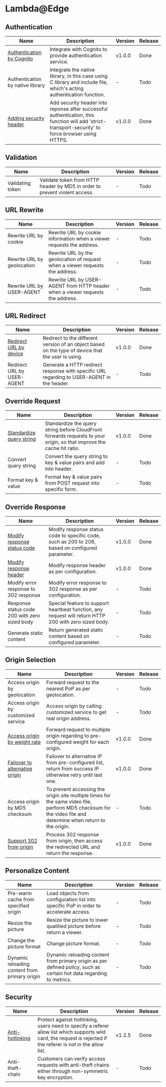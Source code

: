 # Lambda@Edge

## Authentication
|    **Name**   | **Description**    | **Version**    |**Release**    |
|------------------|--------------------|----------------|----------------|
| [Authentication by Cognito](../edge/nodejs/authentication-with-cognito) | Integrate with Cognito to provide authentication service. | v1.0.0 | Done |
| Authentication by native library | Integrate the native library, in this case using C library and include file, which's acting authentication function. | - | Todo |
| [Adding security header](../edge/nodejs/add-security-headers) | Add security header into reponse after successful authentication, this function will add 'strict-transport-security' to force browser using HTTPS. | v1.0.0 | Done |


## Validation
|    **Name**   | **Description**    | **Version**    |**Release**    |
|------------------|--------------------|----------------|----------------|
| Validating token | Validate token from HTTP header by MD5 in order to prevent violent access. | - | Todo |

## URL Rewrite
|    **Name**   | **Description**    | **Version**    |**Release**    |
|------------------|--------------------|----------------|----------------|
| Rewrite URL by cookie | Rewrite URL by cookie information when a viewer requests the address. | - | Todo |
| Rewrite URL by geolocation | Rewrite URL by the geolocation of request when a viewer requests the address. | - | Todo |
| Rewrite URL by USER-AGENT |  Rewrite URL by USER-AGENT from HTTP header when a viewer requests the address. | - | Todo |

## URL Redirect
|    **Name**   | **Description**    | **Version**    |**Release**    |
|------------------|--------------------|----------------|----------------|
| [Redirect URL by device](../edge/nodejs/serving-based-on-device) | Redirect to the different version of an object based on the type of device that the user is using. | v1.0.0 | Done |
| Redirect URL by USER-AGENT | Generate a HTTP redirect response with specific URL regarding to USER-AGENT in the header. | - | Todo |



## Override Request
|    **Name**   | **Description**    | **Version**    |**Release**    |
|------------------|--------------------|----------------|----------------|
| [Standardize query string](../edge/nodejs/normalize-query-string) | Standardize the query string before CloudFront forwards requests to your origin, so that improve the cache hit ratio. | v1.0.0 | Done |
| Convert query string | Convert the query string to key & value pairs and add into header. | - | Todo |
| Format key & value | Format key & value pairs from POST request into specific form. | - | Todo |

## Override Response
|    **Name**   | **Description**    | **Version**    |**Release**    |
|------------------|--------------------|----------------|----------------|
| [Modify response status code](../edge/nodejs/modify-response-status-code)  | Modify response status code to specific code, such as 200 to 206, based on configured parameter. | v1.0.0 | Done |
| [Modify response header](../edge/nodejs/modify-response-header) | Modify response header as per configuration. | v1.0.0 | Done |
| Modify error response to 302 response | Modify error response to 302 response as per configuration. | - | Todo |
| Response status code 200 with zero sized body  | Special feature to support heartbeat function, any request will return HTTP 200 with zero sized body. | - | Todo |
| Generate static content  | Return generated static content based on configured parameter. | - | Todo |

## Origin Selection
|    **Name**   | **Description**    | **Version**    |**Release**    |
|------------------|--------------------|----------------|----------------|
| Access origin by geolocation | Forward request to the nearest PoP as per geolocation. | - | Todo |
| Access origin by customized service| Access origin by calling customized service to get real origin address. | - | Todo |
| [Access origin by weight rate](../edge/nodejs/access-origin-by-weight-rate) | Forward request to multiple origin regarding to pre-configured weight for each origin. | v1.0.0 | Done |
| [Failover to alternative origin](../edge/nodejs/multiple-origin-IP-retry) | Failover to alternative IP from pre-configured list, return from success IP otherwise retry until last one. | v1.0.0 | Done |
| Access origin by MD5 checksum | To prevent accessing the origin site multiple times for the same video file, perform MD5 checksum for the video file and determine when return to the origin. | - | Todo |
| [Support 302 from origin](../edge/nodejs/http302-from-origin) | Process 302 response from origin, then access the redirected URL and return the response. | v1.0.0 | Done |



## Personalize Content
|    **Name**   | **Description**    | **Version**    |**Release**    |
|------------------|--------------------|----------------|----------------|
| Pre-warm cache from specified origin | Load objects from configuration list into specific PoP in order to accelerate access. | - | Todo |
| Resize the picture | Resize the picture to lower qualitied picture before return a viewer. | - | Todo |
| Change the picture format | Change picture format. | - | Todo |
| Dynamic reloading content from primary origin | Dynamic reloading content from primary origin as per defined policy, such as certain hot data regarding to metrics. | - | Todo |


## Security
|    **Name**   | **Description**    | **Version**    |**Release**    |
|------------------|--------------------|----------------|----------------|
| [Anti-hotlinking](../edge/nodejs/anti-hotlinking) | Protect against hotlinking, users need to specify a referer allow list which supports wild card, the request is rejected if the referer is not in the allow list. | v1.2.5 | Done |
| Anti-theft-chain | Customers can verify access requests with anti-theft chains either through non-symmetric key encryption. | - | Todo |
